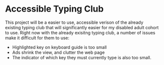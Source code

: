 # Accessible Typing Club

This project will be a easier to use, accessible verison of the already existing typing club that will significantly easier for my disabled adult cohort to use. Right now with the already exisitng typing club, a number of issues make it difficult for them to use:

- Highlighted key on keyboard guide is too small
- Ads shrink the view, and clutter the web page
- The indicator of which key they must currently type is also too small. 